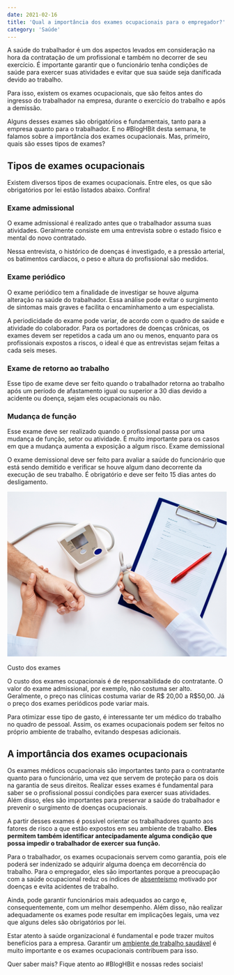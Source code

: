 ```yaml
---
date: 2021-02-16
title: 'Qual a importância dos exames ocupacionais para o empregador?' 
category: 'Saúde'
---
```


A saúde do trabalhador é um dos aspectos levados em consideração na hora da contratação de um profissional e também no decorrer de seu exercício. É importante garantir que o funcionário tenha condições de saúde para exercer suas atividades e evitar que sua saúde seja danificada devido ao trabalho.

Para isso, existem os exames ocupacionais, que são feitos antes do ingresso do trabalhador na empresa, durante o exercício do trabalho e após a demissão.

Alguns desses exames são obrigatórios e fundamentais, tanto para a empresa quanto para o trabalhador. E no #BlogHBit desta semana, te falamos sobre a importância dos exames ocupacionais. Mas, primeiro, quais são esses tipos de exames?

## Tipos de exames ocupacionais

Existem diversos tipos de exames ocupacionais. Entre eles, os que são obrigatórios por lei estão listados abaixo. Confira!

### Exame admissional

O exame admissional é realizado antes que o trabalhador assuma suas atividades. Geralmente consiste em uma entrevista sobre o estado físico e mental do novo contratado.

Nessa entrevista, o histórico de doenças é investigado, e a pressão arterial, os batimentos cardíacos, o peso e altura do profissional são medidos.

### Exame periódico

O exame periódico tem a finalidade de investigar se houve alguma alteração na saúde do trabalhador. Essa análise pode evitar o surgimento de sintomas mais graves e facilita o encaminhamento a um especialista.

A periodicidade do exame pode variar, de acordo com o quadro de saúde e atividade do colaborador. Para os portadores de doenças crônicas, os exames devem ser repetidos a cada um ano ou menos, enquanto para os profissionais expostos a riscos, o ideal é que as entrevistas sejam feitas a cada seis meses.

### Exame de retorno ao trabalho

Esse tipo de exame deve ser feito quando o trabalhador retorna ao trabalho após um período de afastamento igual ou superior a 30 dias devido a acidente ou doença, sejam eles ocupacionais ou não.

### Mudança de função

Esse exame deve ser realizado quando o profissional passa por uma mudança de função, setor ou atividade. É muito importante para os casos em que a mudança aumenta a exposição a algum risco.
Exame demissional

O exame demissional deve ser feito para avaliar a saúde do funcionário que está sendo demitido e verificar se houve algum dano decorrente da execução de seu trabalho. É obrigatório e deve ser feito 15 dias antes do desligamento.

![exames ocupacionais](importancia-exames-ocupacionais-empregador.png)

Custo dos exames

O custo dos exames ocupacionais é de responsabilidade do contratante. O valor do exame admissional, por exemplo, não costuma ser alto. Geralmente, o preço nas clínicas costuma variar de R$ 20,00 a R$50,00. Já o preço dos exames periódicos pode variar mais.

Para otimizar esse tipo de gasto, é interessante ter um médico do trabalho no quadro de pessoal. Assim, os exames ocupacionais podem ser feitos no próprio ambiente de trabalho, evitando despesas adicionais.

## A importância dos exames ocupacionais

Os exames médicos ocupacionais são importantes tanto para o contratante quanto para o funcionário, uma vez que servem de proteção para os dois na garantia de seus direitos. Realizar esses exames é fundamental para saber se o profissional possui condições para exercer suas atividades. Além disso, eles são importantes para preservar a saúde do trabalhador e prevenir o surgimento de doenças ocupacionais.

A partir desses exames é possível orientar os trabalhadores quanto aos fatores de risco a que estão expostos em seu ambiente de trabalho. **Eles permitem também identificar antecipadamente alguma condição que possa impedir o trabalhador de exercer sua função.**

Para o trabalhador, os exames ocupacionais servem como garantia, pois ele poderá ser indenizado se adquirir alguma doença em decorrência do trabalho. Para o empregador, eles são importantes porque a preocupação com a saúde ocupacional reduz os índices de [absenteísmo](https://blog.healthbit.com.br/saiba-tudo-sobre-absentismo-como-rh-pode-ajudar) motivado por doenças e evita acidentes de trabalho.

Ainda, pode garantir funcionários mais adequados ao cargo e, consequentemente, com um melhor desempenho. Além disso, não realizar adequadamente os exames pode resultar em implicações legais, uma vez que alguns deles são obrigatórios por lei.

Estar atento à saúde organizacional é fundamental e pode trazer muitos benefícios para a empresa. Garantir um [ambiente de trabalho saudável](https://blog.healthbit.com.br/medicina-preventiva-o-segredo-da-seguranca-e-saude-do-trabalhador) é muito importante e os exames ocupacionais contribuem para isso.

Quer saber mais? Fique atento ao #BlogHBit e nossas redes sociais! 